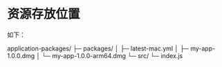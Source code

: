 # 资源存放位置

如下：

application-packages/
├─ packages/
│ ├─ latest-mac.yml
│ ├─ my-app-1.0.0.dmg
│ └─ my-app-1.0.0-arm64.dmg
└─ src/
└─ index.js
